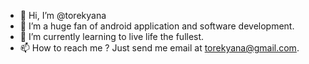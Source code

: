- 👋 Hi, I’m @torekyana
- 👀 I’m a huge fan of android application and software development.
- 🌱 I’m currently learning to live life the fullest.
- 📫 How to reach me ? Just send me email at torekyana@gmail.com.

<!---
torekyana/torekyana is a ✨ special ✨ repository because its `README.md` (this file) appears on your GitHub profile.
You can click the Preview link to take a look at your changes.
--->

